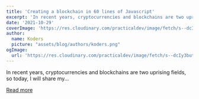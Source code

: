 ```yaml
---
title: 'Creating a blockchain in 60 lines of Javascript'
excerpt: 'In recent years, cryptocurrencies and blockchains are two uprising fields, so today, I will share my...'
date: '2021-10-29'
coverImage: 'https://res.cloudinary.com/practicaldev/image/fetch/s--dcIy3but--/c_imagga_scale,f_auto,fl_progressive,h_420,q_auto,w_1000/https://dev-to-uploads.s3.amazonaws.com/uploads/articles/7ubno1i6mkcco3xkhps1.jpg'
author:
  name: Koders
  picture: "assets/blog/authors/koders.png"
ogImage:
  url: 'https://res.cloudinary.com/practicaldev/image/fetch/s--dcIy3but--/c_imagga_scale,f_auto,fl_progressive,h_420,q_auto,w_1000/https://dev-to-uploads.s3.amazonaws.com/uploads/articles/7ubno1i6mkcco3xkhps1.jpg'
---
```


In recent years, cryptocurrencies and blockchains are two uprising fields, so today, I will share my...

[Read more](https://dev.to/freakcdev297/creating-a-blockchain-in-60-lines-of-javascript-5fka)
